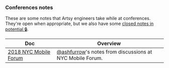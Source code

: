 ### Conferences notes

These are some notes that Artsy engineers take while at conferences. They're open when appropriate, but we also
have some [closed notes in potential 🔒](https://github.com/artsy/potential/tree/master/conference-notes).

<!-- prettier-ignore-start -->
<!-- start_toc -->
| Doc | Overview |
|--|--|
| [2018 NYC Mobile Forum](/conference-notes/2018-11-28-nyc-mobile-forum.md#readme) | [@ashfurrow](https://github.com/ashfurrow)'s notes from discussions at NYC Mobile Forum. |
<!-- end_toc -->
<!-- prettier-ignore-end -->
